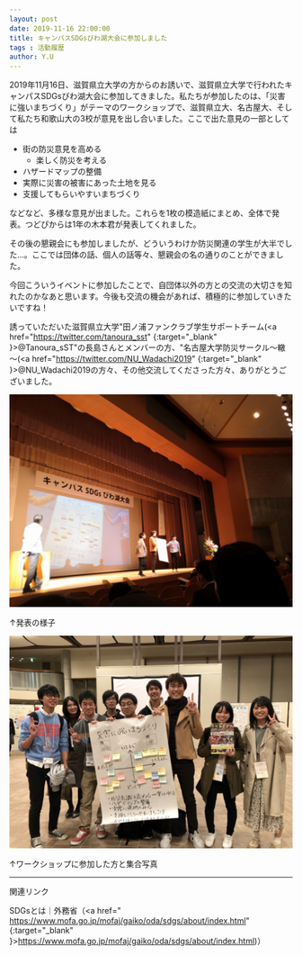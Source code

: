 ```yaml
---
layout: post
date: 2019-11-16 22:00:00
title: キャンパスSDGsびわ湖大会に参加しました
tags : 活動履歴
author: Y.U
---
```




2019年11月16日、滋賀県立大学の方からのお誘いで、滋賀県立大学で行われたキャンパスSDGsびわ湖大会に参加してきました。私たちが参加したのは、「災害に強いまちづくり」がテーマのワークショップで、滋賀県立大、名古屋大、そして私たち和歌山大の3校が意見を出し合いました。ここで出た意見の一部としては
<!--more-->
- 街の防災意見を高める
  - 楽しく防災を考える
- ハザードマップの整備
- 実際に災害の被害にあった土地を見る
- 支援してもらいやすいまちづくり

などなど、多様な意見が出ました。これらを1枚の模造紙にまとめ、全体で発表。つどぴからは1年の木本君が発表してくれました。

その後の懇親会にも参加しましたが、どういうわけか防災関連の学生が大半でした...。ここでは団体の話、個人の話等々、懇親会の名の通りのことができました。

今回こういうイベントに参加したことで、自団体以外の方との交流の大切さを知れたのかなあと思います。今後も交流の機会があれば、積極的に参加していきたいですね！

誘っていただいた滋賀県立大学"田ノ浦ファンクラブ学生サポートチーム(<a href="https://twitter.com/tanoura_sst" {:target="_blank" }>@Tanoura_sST</a>"の長島さんとメンバーの方、"名古屋大学防災サークル～轍～(<a href="https://twitter.com/NU_Wadachi2019" {:target="_blank" }>@NU_Wadachi2019</a>の方々、その他交流してくださった方々、ありがとうございました。

![発表のようす](/assets/images/4/4-1.jpg)

↑発表の様子

![集合写真](/assets/images/4/4-2.jpg)

↑ワークショップに参加した方と集合写真

--------

関連リンク

SDGsとは｜外務省（<a href=" https://www.mofa.go.jp/mofaj/gaiko/oda/sdgs/about/index.html" {:target="_blank" }>https://www.mofa.go.jp/mofaj/gaiko/oda/sdgs/about/index.html)</a>）

